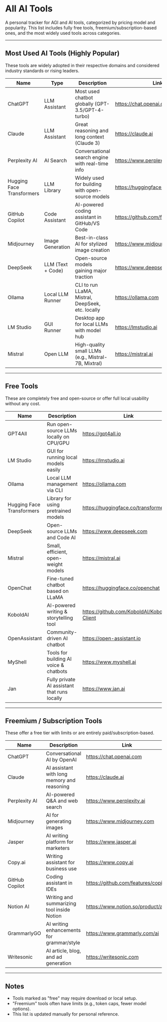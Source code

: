 # All AI Tools

A personal tracker for AGI and AI tools, categorized by pricing model and popularity. This list includes fully free tools, freemium/subscription-based ones, and the most widely used tools across categories.

---

## Most Used AI Tools (Highly Popular)

These tools are widely adopted in their respective domains and considered industry standards or rising leaders.

| Name | Type | Description | Link | Pricing |
|------|------|-------------|------|---------|
| ChatGPT | LLM Assistant | Most used chatbot globally (GPT-3.5/GPT-4-turbo) | https://chat.openai.com | Free + Plus |
| Claude | LLM Assistant | Great reasoning and long context (Claude 3) | https://claude.ai | Free + Pro |
| Perplexity AI | AI Search | Conversational search engine with real-time info | https://www.perplexity.ai | Free + Pro |
| Hugging Face Transformers | LLM Library | Widely used for building with open-source models | https://huggingface.co/transformers | Free |
| GitHub Copilot | Code Assistant | AI-powered coding assistant in GitHub/VS Code | https://github.com/features/copilot | Paid |
| Midjourney | Image Generation | Best-in-class AI for stylized image creation | https://www.midjourney.com | Paid |
| DeepSeek | LLM (Text + Code) | Open-source models gaining major traction | https://www.deepseek.com | Free |
| Ollama | Local LLM Runner | CLI to run LLaMA, Mistral, DeepSeek, etc. locally | https://ollama.com | Free |
| LM Studio | GUI Runner | Desktop app for local LLMs with model hub | https://lmstudio.ai | Free |
| Mistral | Open LLM | High-quality small LLMs (e.g., Mistral-7B, Mixtral) | https://mistral.ai | Free |

---

## Free Tools

These are completely free and open-source or offer full local usability without any cost.

| Name | Description | Link |
|------|-------------|------|
| GPT4All | Run open-source LLMs locally on CPU/GPU | https://gpt4all.io |
| LM Studio | GUI for running local models easily | https://lmstudio.ai |
| Ollama | Local LLM management via CLI | https://ollama.com |
| Hugging Face Transformers | Library for using pretrained models | https://huggingface.co/transformers |
| DeepSeek | Open-source LLMs and Code AI | https://www.deepseek.com |
| Mistral | Small, efficient, open-weight models | https://mistral.ai |
| OpenChat | Fine-tuned chatbot based on LLaMA | https://huggingface.co/openchat |
| KoboldAI | AI-powered writing & storytelling tool | https://github.com/KoboldAI/KoboldAI-Client |
| OpenAssistant | Community-driven AI chatbot | https://open-assistant.io |
| MyShell | Tools for building AI voice & chatbots | https://www.myshell.ai |
| Jan | Fully private AI assistant that runs locally | https://www.jan.ai |

---

## Freemium / Subscription Tools

These offer a free tier with limits or are entirely paid/subscription-based.

| Name | Description | Link | Pricing |
|------|-------------|------|---------|
| ChatGPT | Conversational AI by OpenAI | https://chat.openai.com | Free + Plus |
| Claude | AI assistant with long memory and reasoning | https://claude.ai | Free + Pro |
| Perplexity AI | AI-powered Q&A and web search | https://www.perplexity.ai | Free + Pro |
| Midjourney | AI for generating images | https://www.midjourney.com | Subscription |
| Jasper | AI writing platform for marketers | https://www.jasper.ai | Subscription |
| Copy.ai | Writing assistant for business use | https://www.copy.ai | Freemium |
| GitHub Copilot | Coding assistant in IDEs | https://github.com/features/copilot | Subscription |
| Notion AI | Writing and summarizing tool inside Notion | https://www.notion.so/product/ai | Subscription |
| GrammarlyGO | AI writing enhancements for grammar/style | https://www.grammarly.com/ai | Freemium |
| Writesonic | AI article, blog, and ad generation | https://writesonic.com | Freemium |

---

## Notes

- Tools marked as "free" may require download or local setup.
- "Freemium" tools often have limits (e.g., token caps, fewer model options).
- This list is updated manually for personal reference.

